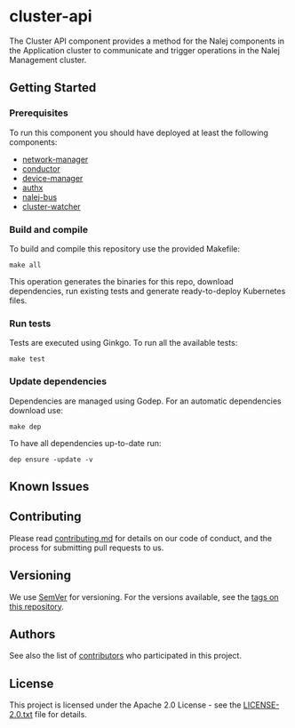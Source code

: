 # cluster-api

The Cluster API component provides a method for the Nalej components in the Application cluster to communicate
and trigger operations in the Nalej Management cluster.

## Getting Started

### Prerequisites

To run this component you should have deployed at least the following components:

* [network-manager](https://github.com/nalej/network-manager)
* [conductor](https://github.com/nalej/conductor)
* [device-manager](https://github.com/nalej/device-manager)
* [authx](https://github.com/nalej/authx)
* [nalej-bus](https://github.com/nalej/nalej-bus)
* [cluster-watcher](https://github.com/nalej/cluster-watcher)

### Build and compile

To build and compile this repository use the provided Makefile:

```shell script
make all
```

This operation generates the binaries for this repo, download dependencies,
run existing tests and generate ready-to-deploy Kubernetes files.

### Run tests

Tests are executed using Ginkgo. To run all the available tests:

```shell script
make test
```

### Update dependencies

Dependencies are managed using Godep. For an automatic dependencies download use:

```shell script
make dep
```

To have all dependencies up-to-date run:

```shell script
dep ensure -update -v
```

## Known Issues

## Contributing

Please read [contributing.md](contributing.md) for details on our code of conduct, and the process for submitting pull requests to us.

## Versioning

We use [SemVer](http://semver.org/) for versioning. For the versions available, see the [tags on this repository](https://github.com/nalej/cluster-api/tags). 

## Authors

See also the list of [contributors](https://github.com/nalej/cluster-api/contributors) who participated in this project.

## License
This project is licensed under the Apache 2.0 License - see the [LICENSE-2.0.txt](LICENSE-2.0.txt) file for details.
